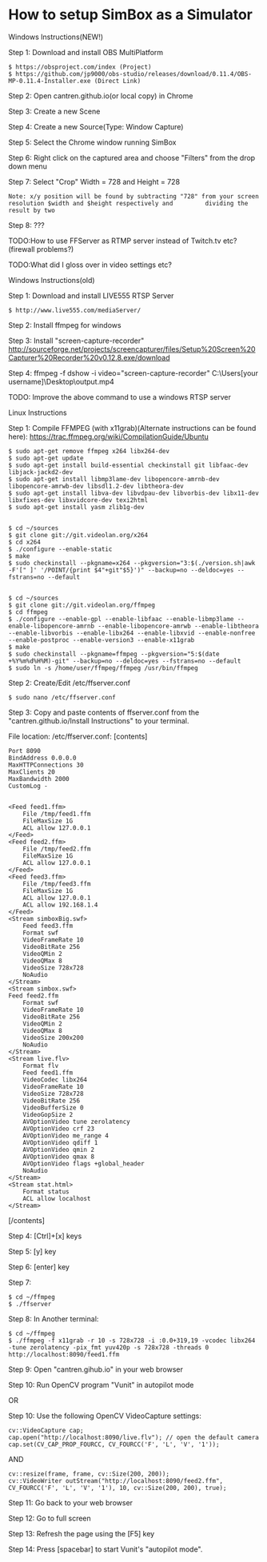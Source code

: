 # How to setup SimBox as a Simulator

Windows Instructions(NEW!)

Step 1: Download and install OBS MultiPlatform

    $ https://obsproject.com/index (Project)
    $ https://github.com/jp9000/obs-studio/releases/download/0.11.4/OBS-MP-0.11.4-Installer.exe (Direct Link)

Step 2: Open cantren.github.io(or local copy) in Chrome

Step 3: Create a new Scene

Step 4: Create a new Source(Type: Window Capture)

Step 5: Select the Chrome window running SimBox

Step 6: Right click on the captured area and choose "Filters" from the drop down menu

Step 7: Select "Crop" Width = 728 and Height = 728 

    Note: x/y position will be found by subtracting "728" from your screen resolution $width and $height respectively and         dividing the result by two

Step 8: ???

TODO:How to use FFServer as RTMP server instead of Twitch.tv etc?(firewall problems?)

TODO:What did I gloss over in video settings etc?

Windows Instructions(old)

Step 1: Download and install LIVE555 RTSP Server

    $ http://www.live555.com/mediaServer/

Step 2: Install ffmpeg for windows

Step 3: Install "screen-capture-recorder" http://sourceforge.net/projects/screencapturer/files/Setup%20Screen%20Capturer%20Recorder%20v0.12.8.exe/download

Step 4: ffmpeg -f dshow -i video="screen-capture-recorder" C:\Users\[your username]\Desktop\output.mp4

TODO: Improve the above command to use a windows RTSP server

Linux Instructions

Step 1: Compile FFMPEG (with x11grab)(Alternate instructions can be found here): https://trac.ffmpeg.org/wiki/CompilationGuide/Ubuntu

    $ sudo apt-get remove ffmpeg x264 libx264-dev
    $ sudo apt-get update
    $ sudo apt-get install build-essential checkinstall git libfaac-dev libjack-jackd2-dev
    $ sudo apt-get install libmp3lame-dev libopencore-amrnb-dev libopencore-amrwb-dev libsdl1.2-dev libtheora-dev
    $ sudo apt-get install libva-dev libvdpau-dev libvorbis-dev libx11-dev libxfixes-dev libxvidcore-dev texi2html
    $ sudo apt-get install yasm zlib1g-dev


    $ cd ~/sources
    $ git clone git://git.videolan.org/x264
    $ cd x264
    $ ./configure --enable-static
    $ make
    $ sudo checkinstall --pkgname=x264 --pkgversion="3:$(./version.sh|awk -F'[" ]' '/POINT/{print $4"+git"$5}')" --backup=no --deldoc=yes --fstrans=no --default


    $ cd ~/sources
    $ git clone git://git.videolan.org/ffmpeg
    $ cd ffmpeg
    $ ./configure --enable-gpl --enable-libfaac --enable-libmp3lame --enable-libopencore-amrnb --enable-libopencore-amrwb --enable-libtheora --enable-libvorbis --enable-libx264 --enable-libxvid --enable-nonfree --enable-postproc --enable-version3 --enable-x11grab
    $ make
    $ sudo checkinstall --pkgname=ffmpeg --pkgversion="5:$(date +%Y%m%d%H%M)-git" --backup=no --deldoc=yes --fstrans=no --default
    $ sudo ln -s /home/user/ffmpeg/ffmpeg /usr/bin/ffmpeg

Step 2: Create/Edit /etc/ffserver.conf

    $ sudo nano /etc/ffserver.conf

Step 3: Copy and paste contents of ffserver.conf from the "cantren.github.io/Install Instructions" to your terminal.

File location: /etc/ffserver.conf:
[contents]

    Port 8090
    BindAddress 0.0.0.0
    MaxHTTPConnections 30
    MaxClients 20
    MaxBandwidth 2000
    CustomLog - 


    <Feed feed1.ffm>
        File /tmp/feed1.ffm
        FileMaxSize 1G 
        ACL allow 127.0.0.1
    </Feed>
    <Feed feed2.ffm>
        File /tmp/feed2.ffm
        FileMaxSize 1G
        ACL allow 127.0.0.1
    </Feed>
    <Feed feed3.ffm>
        File /tmp/feed3.ffm
        FileMaxSize 1G
        ACL allow 127.0.0.1
        ACL allow 192.168.1.4
    </Feed>
    <Stream simboxBig.swf>
        Feed feed3.ffm
        Format swf
        VideoFrameRate 10
        VideoBitRate 256
        VideoQMin 2
        VideoQMax 8
        VideoSize 728x728
        NoAudio
    </Stream>
    <Stream simbox.swf>
    Feed feed2.ffm
        Format swf
        VideoFrameRate 10
        VideoBitRate 256
        VideoQMin 2
        VideoQMax 8
        VideoSize 200x200
        NoAudio
    </Stream>
    <Stream live.flv>
        Format flv
        Feed feed1.ffm
        VideoCodec libx264
        VideoFrameRate 10
        VideoSize 728x728
        VideoBitRate 256
        VideoBufferSize 0
        VideoGopSize 2
        AVOptionVideo tune zerolatency
        AVOptionVideo crf 23
        AVOptionVideo me_range 4
        AVOptionVideo qdiff 1
        AVOptionVideo qmin 2
        AVOptionVideo qmax 8
        AVOptionVideo flags +global_header
        NoAudio
    </Stream>
    <Stream stat.html>
        Format status
        ACL allow localhost
    </Stream>
[/contents]


Step 4: [Ctrl]+[x] keys

Step 5: [y] key

Step 6: [enter] key

Step 7: 

    $ cd ~/ffmpeg
    $ ./ffserver

Step 8: In Another terminal:

    $ cd ~/ffmpeg
    $ ./ffmpeg -f x11grab -r 10 -s 728x728 -i :0.0+319,19 -vcodec libx264 -tune zerolatency -pix_fmt yuv420p -s 728x728 -threads 0 http://localhost:8090/feed1.ffm

Step 9: Open "cantren.gihub.io" in your web browser

Step 10: Run OpenCV program "Vunit" in autopilot mode

OR

Step 10: Use the following OpenCV VideoCapture settings:

    cv::VideoCapture cap;
    cap.open("http://localhost:8090/live.flv"); // open the default camera
    cap.set(CV_CAP_PROP_FOURCC, CV_FOURCC('F', 'L', 'V', '1'));

AND

    cv::resize(frame, frame, cv::Size(200, 200));
    cv::VideoWriter outStream("http://localhost:8090/feed2.ffm", CV_FOURCC('F', 'L', 'V', '1'), 10, cv::Size(200, 200), true);

Step 11: Go back to your web browser

Step 12: Go to full screen

Step 13: Refresh the page using the [F5] key

Step 14: Press [spacebar] to start Vunit's "autopilot mode".
